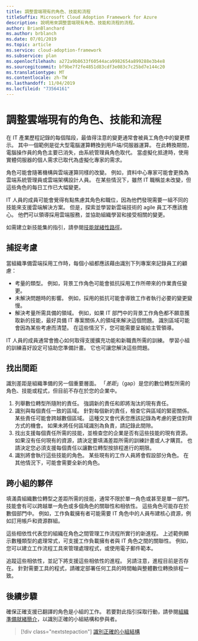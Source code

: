 ```yaml
---
title: 調整雲端現有的角色、技能和流程
titleSuffix: Microsoft Cloud Adoption Framework for Azure
description: 說明用來調整雲端現有角色、技能和流程的流程。
author: BrianBlanchard
ms.author: brblanch
ms.date: 07/01/2019
ms.topic: article
ms.service: cloud-adoption-framework
ms.subservice: plan
ms.openlocfilehash: a272a9b8633f60544aca9982654a899288e3b4e8
ms.sourcegitcommit: bf9be7f2fe4851d83cdf3e083c7c25bd7e144c20
ms.translationtype: MT
ms.contentlocale: zh-TW
ms.lasthandoff: 11/04/2019
ms.locfileid: "73564161"
---
```

# <a name="adapt-existing-roles-skills-and-processes-for-the-cloud"></a>調整雲端現有的角色、技能和流程

在 IT 產業歷程記錄的每個階段，最值得注意的變更通常會被員工角色中的變更標示。 其中一個範例是從大型電腦運算轉換到用戶端/伺服器運算。 在此轉換期間，電腦操作員的角色主要已消失，由系統管理員角色取代。 當虛擬化抵達時，使用實體伺服器的個人需求已取代為虛擬化專家的需求。

角色可能會隨著機構與雲端運算同樣的改變。 例如，資料中心專家可能會更換為雲端系統管理員或雲端架構設計人員。 在某些情況下，雖然 IT 職稱並未改變，但這些角色的每日工作已大幅變更。

IT 人員的成員可能會覺得有點焦慮其角色和職位，因為他們發現需要一組不同的技能來支援雲端解決方案。 但是，探索並學習新雲端技術的 agile 員工不應該擔心。 他們可以領導採用雲端服務，並協助組織學習和接受相關的變更。

如需建立新技能集的指引，請參閱[技能就緒性路徑](./suggested-skills.md)。

## <a name="capture-concerns"></a>捕捉考慮

當組織準備雲端採用工作時，每個小組都應該藉由識別下列專案來記錄員工的顧慮：

- 考量的類型。 例如，背景工作角色可能會抵抗採用工作所帶來的作業責任變更。
- 未解決問題時的影響。 例如，採用的抵抗可能會導致工作者執行必要的變更變慢。
- 解決考量所需具備的領域。 例如，如果 IT 部門中的背景工作角色都不願意獲取新的技能，最好具備 IT 專案關係人的領域來解決這個問題。 識別區域可能會因為某些考慮而清楚。 在這些情況下，您可能需要呈報給主管領導。

IT 人員的成員通常會擔心如何取得支援擴充功能和新職責所需的訓練。 學習小組的訓練喜好設定可協助您準備計畫。 它也可讓您解決這些問題。

## <a name="identify-gaps"></a>找出間距

識別差距是組織準備的另一個重要層面。 「_差距_」（gap）是您的數位轉型所需的角色、技能或程式，但目前不存在於您的企業中。

1. 列舉數位轉型所隨附的責任。 強調新的責任和即將淘汰的現有責任。
1. 識別與每個責任一致的區域。 針對每個新的責任，檢查它與區域的緊密關係。 某些責任可能會跨越數個區域。 這種交叉會代表您應該記錄為考慮的更佳對齊方式的機會。 如果未將任何區域識別為負責，請記錄此間隙。
1. 找出支援每個責任所需的技能，並檢查您的企業是否有這些技能的現有資源。 如果沒有任何現有的資源，請決定要填滿差距所需的訓練計畫或人才購買。 也請決定您必須支援每個責任以讓數位轉型按排程進行的期限。
1. 識別將會執行這些技能的角色。 某些現有的工作人員將會假設部分角色。 在其他情況下，可能會需要全新的角色。

## <a name="partner-across-teams"></a>跨小組的夥伴

填滿貴組織數位轉型之差距所需的技能，通常不限於單一角色或甚至是單一部門。 技能會有可以跨越單一角色或多個角色的關聯性和相依性。 這些角色可能存在於數個部門中。 例如，工作負載擁有者可能需要 IT 角色中的人員布建核心資源，例如訂用帳戶和資源群組。

這些相依性代表您的組織在角色之間管理工作流程所實行的新進程。 上述範例顯示數種類型的處理常式，可支援工作負載擁有者與 IT 角色之間的關聯性。 例如，您可以建立工作流程工具來管理處理程式，或使用電子郵件範本。

追蹤這些相依性，並記下將支援這些相依性的進程。 另請注意，進程目前是否存在。 針對需要工具的程式，請確定部署任何工具的時間軸與整體數位轉換排程一致。

## <a name="next-steps"></a>後續步驟

確保正確支援已翻譯的角色是小組的工作。 若要對此指引採取行動，請參閱[組織準備就緒簡介](../organize/index.md)，以識別正確的小組結構和參與者。

> [!div class="nextstepaction"]
> [識別正確的小組結構](../organize/index.md)

